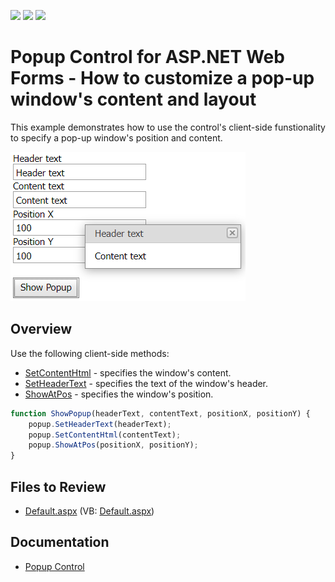 <!-- default badges list -->
![](https://img.shields.io/endpoint?url=https://codecentral.devexpress.com/api/v1/VersionRange/128565198/13.1.4%2B)
[![](https://img.shields.io/badge/Open_in_DevExpress_Support_Center-FF7200?style=flat-square&logo=DevExpress&logoColor=white)](https://supportcenter.devexpress.com/ticket/details/E3049)
[![](https://img.shields.io/badge/📖_How_to_use_DevExpress_Examples-e9f6fc?style=flat-square)](https://docs.devexpress.com/GeneralInformation/403183)
<!-- default badges end -->
# Popup Control for ASP.NET Web Forms - How to customize a pop-up window's content and layout

This example demonstrates how to use the control's client-side funstionality to specify a pop-up window's position and content.

![Customize Popup Window](customizePopupWindow.png)

## Overview

Use the following client-side methods:

* [SetContentHtml](https://docs.devexpress.com/AspNet/js-ASPxClientPopupControlBase.SetContentHtml(html)) - specifies the window's content.
* [SetHeaderText](https://docs.devexpress.com/AspNet/js-ASPxClientPopupControlBase.SetHeaderText(value)) - specifies the text of the window's header.
* [ShowAtPos](https://docs.devexpress.com/AspNet/js-ASPxClientPopupControlBase.ShowAtPos(x-y)) - specifies the window's position.

```js
function ShowPopup(headerText, contentText, positionX, positionY) {
    popup.SetHeaderText(headerText);
    popup.SetContentHtml(contentText);
    popup.ShowAtPos(positionX, positionY);
}
```

## Files to Review

* [Default.aspx](./CS/WebSite/Default.aspx) (VB: [Default.aspx](./VB/WebSite/Default.aspx))

## Documentation

* [Popup Control](https://docs.devexpress.com/AspNet/3582/components/docking-and-popups/popup-control)
